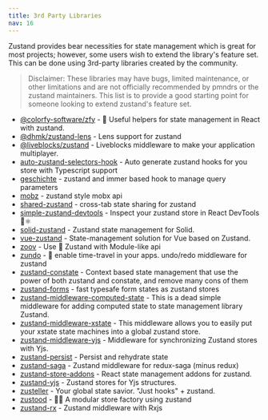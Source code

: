 ```yaml
---
title: 3rd Party Libraries
nav: 16
---
```


Zustand provides bear necessities for state management which is great for most projects; however, some users wish to extend the library's feature set. This can be done using 3rd-party libraries created by the community.

> Disclaimer: These libraries may have bugs, limited maintenance, or other limitations and are not officially recommended by pmndrs or the zustand maintainers. This list is to provide a good starting point for someone looking to extend zustand's feature set.

- [@colorfy-software/zfy](https://colorfy-software.gitbook.io/zfy/) - 🧸 Useful helpers for state management in React with zustand.
- [@dhmk/zustand-lens](https://github.com/dhmk083/dhmk-zustand-lens) - Lens support for zustand
- [@liveblocks/zustand](https://github.com/liveblocks/liveblocks/tree/main/packages/liveblocks-zustand) - Liveblocks middleware to make your application multiplayer.
- [auto-zustand-selectors-hook](https://github.com/Albert-Gao/auto-zustand-selectors-hook) - Auto generate zustand hooks for you store with Typescript support
- [geschichte](https://github.com/BowlingX/geschichte) - zustand and immer based hook to manage query parameters
- [mobz](https://github.com/2A5F/Mobz) - zustand style mobx api
- [shared-zustand](https://github.com/Tom-Julux/shared-zustand) - cross-tab state sharing for zustand
- [simple-zustand-devtools](https://github.com/beerose/simple-zustand-devtools) - Inspect your zustand store in React DevTools 🐻⚛️
- [solid-zustand](https://github.com/wobsoriano/solid-zustand) - Zustand state management for Solid.
- [vue-zustand](https://github.com/wobsoriano/vue-zustand) - State-management solution for Vue based on Zustand.
- [zoov](https://github.com/InfiniteXyy/zoov) - Use 🐻 Zustand with Module-like api
- [zundo](https://github.com/charkour/zundo) - 🍜 enable time-travel in your apps. undo/redo middleware for zustand
- [zustand-constate](https://github.com/ntvinhit/zustand-constate) - Context based state management that use the power of both zustand and constate, and remove many cons of them
- [zustand-forms](https://github.com/Conduct/zustand-forms) - fast typesafe form states as zustand stores
- [zustand-middleware-computed-state](https://github.com/cmlarsen/zustand-middleware-computed-state) - This is a dead simple middleware for adding computed state to state management library Zustand.
- [zustand-middleware-xstate](https://github.com/biowaffeln/zustand-middleware-xstate) - This middleware allows you to easily put your xstate state machines into a global zustand store.
- [zustand-middleware-yjs](https://github.com/joebobmiles/zustand-middleware-yjs) - Middleware for synchronizing Zustand stores with Yjs.
- [zustand-persist](https://github.com/roadmanfong/zustand-persist) - Persist and rehydrate state
- [zustand-saga](https://github.com/Nowsta/zustand-saga) - Zustand middleware for redux-saga (minus redux)
- [zustand-store-addons](https://github.com/Diablow/zustand-store-addons) - React state management addons for zustand.
- [zustand-yjs](https://github.com/tandem-pt/zustand-yjs) - Zustand stores for Yjs structures.
- [zusteller](https://github.com/timkindberg/zusteller) - Your global state savior. "Just hooks" + zustand.
- [zustood](https://github.com/udecode/zustood) - 🐻‍❄️ A modular store factory using zustand
- [zustand-rx](https://github.com/patdx/zustand-rx) - Zustand middleware with Rxjs
